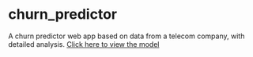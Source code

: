 # churn_predictor
A churn predictor web app based on data from a telecom company, with detailed analysis.
[Click here to view the model](https://churnpredictor-nnrxcysbegzvykexhm7j57.streamlit.app/)
